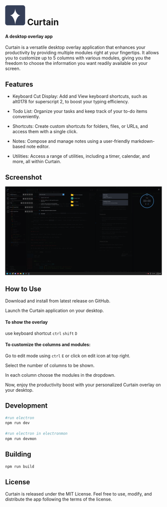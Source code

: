 # ![Logo](./.github/images/icon-32.svg) Curtain

#### A desktop overlay app

Curtain is a versatile desktop overlay application that enhances your productivity by providing multiple modules right at your fingertips. It allows you to customize up to 5 columns with various modules, giving you the freedom to choose the information you want readily available on your screen.

## Features

-   Keyboard Cut Display: Add and View keyboard shortcuts, such as alt0178 for superscript 2, to boost your typing efficiency.

-   Todo List: Organize your tasks and keep track of your to-do items conveniently.

-   Shortcuts: Create custom shortcuts for folders, files, or URLs, and access them with a single click.

-   Notes: Compose and manage notes using a user-friendly markdown-based note editor.

-   Utilities: Access a range of utilities, including a timer, calendar, and more, all within Curtain.

## Screenshot

![screenshot](./.github/images/Screenshot_01.png)

## How to Use

Download and install from latest release on GitHub.

Launch the Curtain application on your desktop.

#### To show the overlay

use keyboard shortcut `ctrl` `shift` `D`

#### To customize the columns and modules:

Go to edit mode using `ctrl` `E` or click on edit icon at top right.

Select the number of columns to be shown.

In each column choose the modules in the dropdown.

Now, enjoy the productivity boost with your personalized Curtain overlay on your desktop.

## Development

```bash
#run electron
npm run dev

#run electron in electronmon
npm run devmon
```

## Building

```bash
npm run build
```

## License

Curtain is released under the MIT License. Feel free to use, modify, and distribute the app following the terms of the license.
